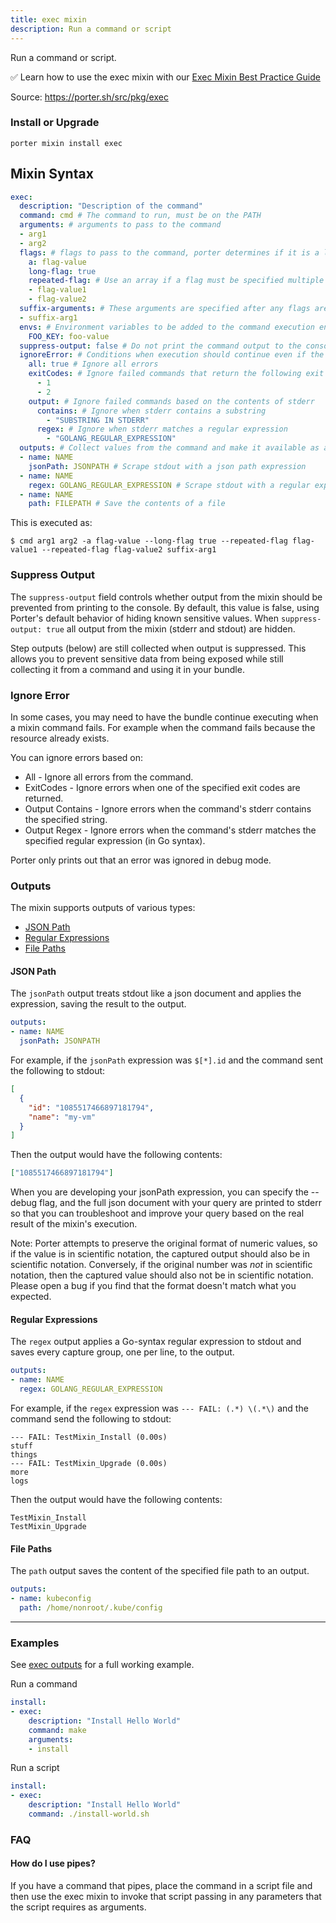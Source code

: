 ```yaml
---
title: exec mixin
description: Run a command or script
---
```


Run a command or script.

✅ Learn how to use the exec mixin with our [Exec Mixin Best Practice Guide](/best-practices/exec-mixin/)

Source: https://porter.sh/src/pkg/exec

### Install or Upgrade
```
porter mixin install exec
```

## Mixin Syntax

```yaml
exec:
  description: "Description of the command"
  command: cmd # The command to run, must be on the PATH
  arguments: # arguments to pass to the command
  - arg1
  - arg2
  flags: # flags to pass to the command, porter determines if it is a long (--flag) or short flag (-f)
    a: flag-value
    long-flag: true
    repeated-flag: # Use an array if a flag must be specified multiple times with different values
    - flag-value1
    - flag-value2
  suffix-arguments: # These arguments are specified after any flags are passed
  - suffix-arg1
  envs: # Environment variables to be added to the command execution environment
    FOO_KEY: foo-value
  suppress-output: false # Do not print the command output to the console
  ignoreError: # Conditions when execution should continue even if the command fails
    all: true # Ignore all errors 
    exitCodes: # Ignore failed commands that return the following exit codes
      - 1
      - 2
    output: # Ignore failed commands based on the contents of stderr
      contains: # Ignore when stderr contains a substring
        - "SUBSTRING IN STDERR"
      regex: # Ignore when stderr matches a regular expression
        - "GOLANG_REGULAR_EXPRESSION"
  outputs: # Collect values from the command and make it available as an output
  - name: NAME
    jsonPath: JSONPATH # Scrape stdout with a json path expression
  - name: NAME
    regex: GOLANG_REGULAR_EXPRESSION # Scrape stdout with a regular expression
  - name: NAME
    path: FILEPATH # Save the contents of a file
```

This is executed as:

```
$ cmd arg1 arg2 -a flag-value --long-flag true --repeated-flag flag-value1 --repeated-flag flag-value2 suffix-arg1
```

### Suppress Output

The `suppress-output` field controls whether output from the mixin should be
prevented from printing to the console. By default, this value is false, using
Porter's default behavior of hiding known sensitive values. When 
`suppress-output: true` all output from the mixin (stderr and stdout) are hidden.

Step outputs (below) are still collected when output is suppressed. This allows
you to prevent sensitive data from being exposed while still collecting it from
a command and using it in your bundle.

### Ignore Error

In some cases, you may need to have the bundle continue executing when a mixin command fails.
For example when the command fails because the resource already exists.

You can ignore errors based on:

* All - Ignore all errors from the command.
* ExitCodes - Ignore errors when one of the specified exit codes are returned.
* Output Contains - Ignore errors when the command's stderr contains the specified string.
* Output Regex - Ignore errors when the command's stderr matches the specified regular expression (in Go syntax).

Porter only prints out that an error was ignored in debug mode.

### Outputs

The mixin supports outputs of various types:

* [JSON Path](#json-path)
* [Regular Expressions](#regular-expressions)
* [File Paths](#file-paths)


#### JSON Path

The `jsonPath` output treats stdout like a json document and applies the expression, saving the result to the output.

```yaml
outputs:
- name: NAME
  jsonPath: JSONPATH
```

For example, if the `jsonPath` expression was `$[*].id` and the command sent the following to stdout: 

```json
[
  {
    "id": "1085517466897181794",
    "name": "my-vm"
  }
]
```

Then the output would have the following contents:

```json
["1085517466897181794"]
```

When you are developing your jsonPath expression, you can specify the --debug
flag, and the full json document with your query are printed to stderr so that you
can troubleshoot and improve your query based on the real result of the mixin's
execution.

Note: Porter attempts to preserve the original format of numeric values, so if the value
is in scientific notation, the captured output should also be in scientific notation.
Conversely, if the original number was _not_ in scientific notation, then the captured
value should also not be in scientific notation. Please open a bug if you find that the
format doesn't match what you expected.

#### Regular Expressions

The `regex` output applies a Go-syntax regular expression to stdout and saves every capture group, one per line, to the output.

```yaml
outputs:
- name: NAME
  regex: GOLANG_REGULAR_EXPRESSION
```

For example, if the `regex` expression was `--- FAIL: (.*) \(.*\)` and the command send the following to stdout:

```
--- FAIL: TestMixin_Install (0.00s)
stuff
things
--- FAIL: TestMixin_Upgrade (0.00s)
more
logs
```

Then the output would have the following contents:

```
TestMixin_Install
TestMixin_Upgrade
```

#### File Paths

The `path` output saves the content of the specified file path to an output.

```yaml
outputs:
- name: kubeconfig
  path: /home/nonroot/.kube/config
```

---

### Examples

See [exec outputs][exec-outputs] for a full working example.

Run a command
```yaml
install:
- exec:
    description: "Install Hello World"
    command: make
    arguments:
    - install
```

Run a script
```yaml
install:
- exec:
    description: "Install Hello World"
    command: ./install-world.sh
```

[exec-outputs]: /example-bundles/src/exec-outputs/

### FAQ

#### How do I use pipes?

If you have a command that pipes, place the command in a script file and then
use the exec mixin to invoke that script passing in any parameters that the
script requires as arguments.

